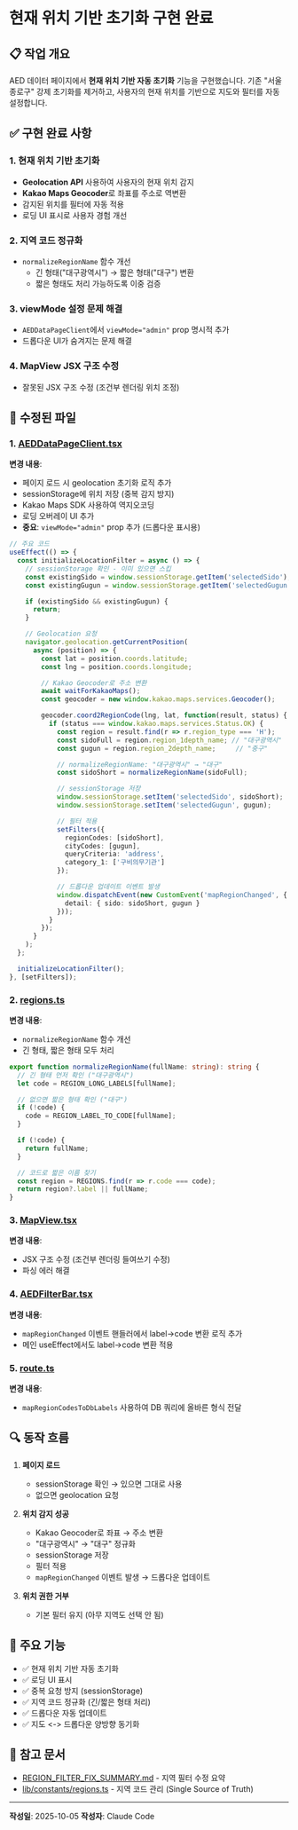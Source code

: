# 현재 위치 기반 초기화 구현 완료

## 📋 작업 개요

AED 데이터 페이지에서 **현재 위치 기반 자동 초기화** 기능을 구현했습니다.
기존 "서울 종로구" 강제 초기화를 제거하고, 사용자의 현재 위치를 기반으로 지도와 필터를 자동 설정합니다.

## ✅ 구현 완료 사항

### 1. 현재 위치 기반 초기화
- **Geolocation API** 사용하여 사용자의 현재 위치 감지
- **Kakao Maps Geocoder**로 좌표를 주소로 역변환
- 감지된 위치를 필터에 자동 적용
- 로딩 UI 표시로 사용자 경험 개선

### 2. 지역 코드 정규화
- `normalizeRegionName` 함수 개선
  - 긴 형태("대구광역시") → 짧은 형태("대구") 변환
  - 짧은 형태도 처리 가능하도록 이중 검증

### 3. viewMode 설정 문제 해결
- `AEDDataPageClient`에서 `viewMode="admin"` prop 명시적 추가
- 드롭다운 UI가 숨겨지는 문제 해결

### 4. MapView JSX 구조 수정
- 잘못된 JSX 구조 수정 (조건부 렌더링 위치 조정)

## 📂 수정된 파일

### 1. [AEDDataPageClient.tsx](aed-check-system/app/(authenticated)/aed-data/AEDDataPageClient.tsx)

**변경 내용**:
- 페이지 로드 시 geolocation 초기화 로직 추가
- sessionStorage에 위치 저장 (중복 감지 방지)
- Kakao Maps SDK 사용하여 역지오코딩
- 로딩 오버레이 UI 추가
- **중요**: `viewMode="admin"` prop 추가 (드롭다운 표시용)

```typescript
// 주요 코드
useEffect(() => {
  const initializeLocationFilter = async () => {
    // sessionStorage 확인 - 이미 있으면 스킵
    const existingSido = window.sessionStorage.getItem('selectedSido');
    const existingGugun = window.sessionStorage.getItem('selectedGugun');

    if (existingSido && existingGugun) {
      return;
    }

    // Geolocation 요청
    navigator.geolocation.getCurrentPosition(
      async (position) => {
        const lat = position.coords.latitude;
        const lng = position.coords.longitude;

        // Kakao Geocoder로 주소 변환
        await waitForKakaoMaps();
        const geocoder = new window.kakao.maps.services.Geocoder();

        geocoder.coord2RegionCode(lng, lat, function(result, status) {
          if (status === window.kakao.maps.services.Status.OK) {
            const region = result.find(r => r.region_type === 'H');
            const sidoFull = region.region_1depth_name; // "대구광역시"
            const gugun = region.region_2depth_name;     // "중구"

            // normalizeRegionName: "대구광역시" → "대구"
            const sidoShort = normalizeRegionName(sidoFull);

            // sessionStorage 저장
            window.sessionStorage.setItem('selectedSido', sidoShort);
            window.sessionStorage.setItem('selectedGugun', gugun);

            // 필터 적용
            setFilters({
              regionCodes: [sidoShort],
              cityCodes: [gugun],
              queryCriteria: 'address',
              category_1: ['구비의무기관']
            });

            // 드롭다운 업데이트 이벤트 발생
            window.dispatchEvent(new CustomEvent('mapRegionChanged', {
              detail: { sido: sidoShort, gugun }
            }));
          }
        });
      }
    );
  };

  initializeLocationFilter();
}, [setFilters]);
```

### 2. [regions.ts](aed-check-system/lib/constants/regions.ts)

**변경 내용**:
- `normalizeRegionName` 함수 개선
- 긴 형태, 짧은 형태 모두 처리

```typescript
export function normalizeRegionName(fullName: string): string {
  // 긴 형태 먼저 확인 ("대구광역시")
  let code = REGION_LONG_LABELS[fullName];

  // 없으면 짧은 형태 확인 ("대구")
  if (!code) {
    code = REGION_LABEL_TO_CODE[fullName];
  }

  if (!code) {
    return fullName;
  }

  // 코드로 짧은 이름 찾기
  const region = REGIONS.find(r => r.code === code);
  return region?.label || fullName;
}
```

### 3. [MapView.tsx](aed-check-system/components/inspection/MapView.tsx)

**변경 내용**:
- JSX 구조 수정 (조건부 렌더링 들여쓰기 수정)
- 파싱 에러 해결

### 4. [AEDFilterBar.tsx](aed-check-system/app/aed-data/components/AEDFilterBar.tsx)

**변경 내용**:
- `mapRegionChanged` 이벤트 핸들러에서 label→code 변환 로직 추가
- 메인 useEffect에서도 label→code 변환 적용

### 5. [route.ts](aed-check-system/app/api/aed-data/route.ts)

**변경 내용**:
- `mapRegionCodesToDbLabels` 사용하여 DB 쿼리에 올바른 형식 전달

## 🔍 동작 흐름

1. **페이지 로드**
   - sessionStorage 확인 → 있으면 그대로 사용
   - 없으면 geolocation 요청

2. **위치 감지 성공**
   - Kakao Geocoder로 좌표 → 주소 변환
   - "대구광역시" → "대구" 정규화
   - sessionStorage 저장
   - 필터 적용
   - `mapRegionChanged` 이벤트 발생 → 드롭다운 업데이트

3. **위치 권한 거부**
   - 기본 필터 유지 (아무 지역도 선택 안 됨)

## 🎯 주요 기능

- ✅ 현재 위치 기반 자동 초기화
- ✅ 로딩 UI 표시
- ✅ 중복 요청 방지 (sessionStorage)
- ✅ 지역 코드 정규화 (긴/짧은 형태 처리)
- ✅ 드롭다운 자동 업데이트
- ✅ 지도 <-> 드롭다운 양방향 동기화

## 📝 참고 문서

- [REGION_FILTER_FIX_SUMMARY.md](REGION_FILTER_FIX_SUMMARY.md) - 지역 필터 수정 요약
- [lib/constants/regions.ts](lib/constants/regions.ts) - 지역 코드 관리 (Single Source of Truth)

---

**작성일**: 2025-10-05
**작성자**: Claude Code
